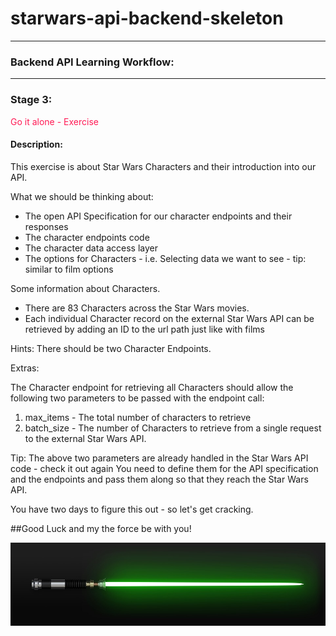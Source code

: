 
# starwars-api-backend-skeleton

---

### Backend API Learning Workflow:

---
### Stage 3:
<span style="color: #FF1B55FF">Go it alone - Exercise</span>


#### Description: 
This exercise is about Star Wars Characters and their introduction into our API. 

What we should be thinking about:

* The open API Specification for our character endpoints and their responses
* The character endpoints code
* The character data access layer
* The options for Characters - i.e. Selecting data we want to see - tip: similar to film options

Some information about Characters. 

* There are 83 Characters across the Star Wars movies. 
* Each individual Character record on the external Star Wars API can be retrieved by adding an ID to the url path just like with films

Hints: There should be two Character Endpoints.

Extras:

The Character endpoint for retrieving all Characters should allow the following two parameters to be passed with the endpoint call:

1. max_items - The total number of characters to retrieve
2. batch_size - The number of Characters to retrieve from a single request to the external Star Wars API.

Tip: The above two parameters are already handled in the Star Wars API code - check it out again
     You need to define them for the API specification and the endpoints and pass them along so that they
     reach the Star Wars API.

You have two days to figure this out - so let's get cracking.

##Good Luck and my the force be with you!

![](images/iu-28.jpg)
